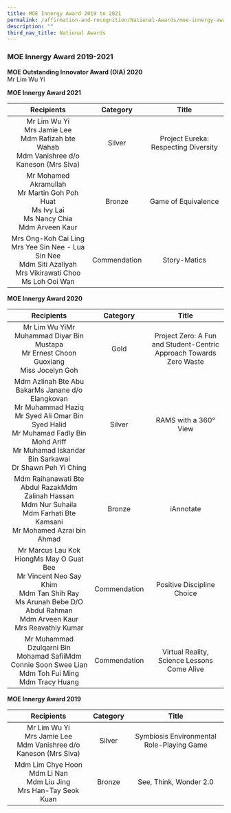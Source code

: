 ```yaml
---
title: MOE Innergy Award 2019 to 2021
permalink: /affirmation-and-recognition/National-Awards/moe-innergy-award-2019-to-2021/
description: ""
third_nav_title: National Awards
---
```

### MOE Innergy Award 2019-2021

<b>MOE Outstanding Innovator Award (OIA) 2020</b><br>
Mr Lim Wu Yi

<b> MOE Innergy Award 2021</b><br>

| Recipients 	| Category 	| Title 	|
|:---:	|:---:	|:---:	|
| Mr Lim Wu Yi<br>Mrs Jamie Lee<br>Mdm Rafizah bte Wahab<br>Mdm Vanishree d/o Kaneson (Mrs Siva) 	| Silver 	| Project Eureka: Respecting Diversity  	|
| Mr Mohamed Akramullah<br>Mr Martin Goh Poh Huat<br>Ms Ivy Lai<br>Ms Nancy Chia<br>Mdm Arveen Kaur 	| Bronze 	| Game of Equivalence 	|
| Mrs Ong-Koh Cai Ling<br>Mrs Yee Sin Nee - Lua Sin Nee<br>Mdm Siti Azaliyah	<br>Mrs Vikirawati Choo<br>Ms Loh Ooi Wan 	|  Commendation 	| Story-Matics  	|

<b> MOE Innergy Award 2020</b><br>

| Recipients 	| Category 	| Title 	|
|:---:	|:---:	|:---:	|
| Mr Lim Wu YiMr Muhammad Diyar Bin Mustapa	<br>Mr Ernest Choon Guoxiang <br>Miss Jocelyn Goh 	| Gold 	| Project Zero:  A Fun and Student-Centric Approach Towards Zero Waste 	|
| Mdm Azlinah Bte Abu BakarMs Janane d/o Elangkovan	<br>Mr Muhammad Haziq <br>Mr Syed Ali Omar Bin Syed Halid<br>Mr Muhamad Fadly Bin Mohd Ariff<br>Mr Muhamad Iskandar Bin Sarkawai<br>Dr Shawn Peh Yi Ching  	| Silver 	| RAMS with a 360° View 	|
| Mdm Raihanawati Bte Abdul RazakMdm Zalinah Hassan<br>Mdm Nur Suhaila <br>Mdm Farhati Bte Kamsani<br>Mr Mohamed Azrai bin Ahmad 	|  Bronze 	|  iAnnotate  	|
|  Mr Marcus Lau Kok HiongMs May O Guat Bee<br>Mr Vincent Neo Say Khim<br>Mdm Tan Shih Ray<br>Ms Arunah Bebe D/O Abdul Rahman<br>Mdm Arveen Kaur<br>Mrs Reavathiy Kumar 	| Commendation  	| Positive Discipline Choice 	|
| Mr Muhammad Dzulqarni Bin Mohamad SafiiMdm Connie Soon Swee Lian<br>Mdm Toh Fui Ming<br>Mdm Tracy Huang 	|  Commendation  	|  Virtual Reality, Science Lessons Come Alive 	|

<b> MOE Innergy Award 2019</b><br>

| Recipients 	| Category 	| Title 	|
|:---:	|:---:	|:---:	|
| Mr Lim Wu Yi<br>Mrs Jamie Lee<br>Mdm Vanishree d/o Kaneson (Mrs Siva) 	| Silver 	| Symbiosis Environmental Role-Playing Game 	|
| Mdm Lim Chye Hoon<br>Mdm Li Nan<br>Mdm Liu Jing<br>Mrs Han-Tay Seok Kuan 	| Bronze 	| See, Think, Wonder 2.0 	|